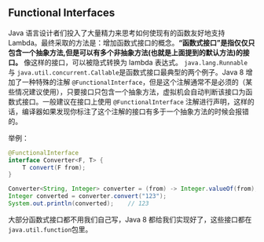 ## Functional Interfaces

Java 语言设计者们投入了大量精力来思考如何使现有的函数友好地支持Lambda。最终采取的方法是：增加函数式接口的概念。**“函数式接口”是指仅仅只包含一个抽象方法,但是可以有多个非抽象方法(也就是上面提到的默认方法)的接口。** 像这样的接口，可以被隐式转换为 lambda 表达式。 `java.lang.Runnable` 与 `java.util.concurrent.Callable`是函数式接口最典型的两个例子。Java 8 增加了一种特殊的注解 `@FunctionalInterface`，但是这个注解通常不是必须的（某些情况建议使用），只要接口只包含一个抽象方法，虚拟机会自动判断该接口为函数式接口。一般建议在接口上使用 `@FunctionalInterface` 注解进行声明，这样的话，编译器如果发现你标注了这个注解的接口有多于一个抽象方法的时候会报错的。

举例：

```java
@FunctionalInterface
interface Converter<F, T> {
    T convert(F from);
}
```



```java
Converter<String, Integer> converter = (from) -> Integer.valueOf(from);
Integer converted = converter.convert("123");
System.out.println(converted);    // 123
```



大部分函数式接口都不用我们自己写，Java 8 都给我们实现好了，这些接口都在`java.util.function`包里。